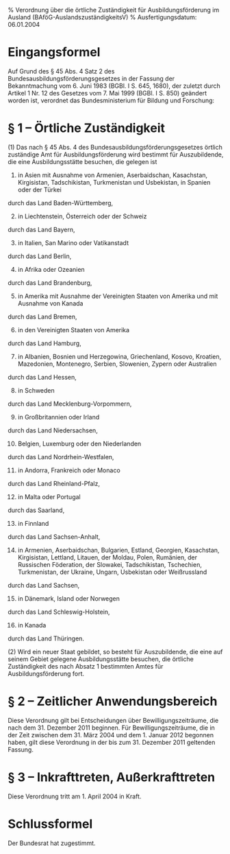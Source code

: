 % Verordnung über die örtliche Zuständigkeit für Ausbildungsförderung im Ausland  (BAföG-AuslandszuständigkeitsV)
% Ausfertigungsdatum: 06.01.2004
 
# Eingangsformel

Auf Grund des § 45 Abs. 4 Satz 2 des Bundesausbildungsförderungsgesetzes in der Fassung der Bekanntmachung vom 6. Juni 1983 (BGBl. I S. 645, 1680), der zuletzt durch Artikel 1 Nr. 12 des Gesetzes vom 7. Mai 1999 (BGBl. I S. 850) geändert worden ist, verordnet das Bundesministerium für Bildung und Forschung:

# § 1 – Örtliche Zuständigkeit

(1) Das nach § 45 Abs. 4 des Bundesausbildungsförderungsgesetzes örtlich zuständige Amt für Ausbildungsförderung wird bestimmt für Auszubildende, die eine Ausbildungsstätte besuchen, die gelegen ist

1. in Asien mit Ausnahme von Armenien, Aserbaidschan, Kasachstan, Kirgisistan, Tadschikistan, Turkmenistan und Usbekistan, in Spanien oder der Türkei

durch das Land Baden-Württemberg,

2. in Liechtenstein, Österreich oder der Schweiz

durch das Land Bayern,

3. in Italien, San Marino oder Vatikanstadt

durch das Land Berlin,

4. in Afrika oder Ozeanien

durch das Land Brandenburg,

5. in Amerika mit Ausnahme der Vereinigten Staaten von Amerika und mit Ausnahme von Kanada

durch das Land Bremen,

6. in den Vereinigten Staaten von Amerika

durch das Land Hamburg,

7. in Albanien, Bosnien und Herzegowina, Griechenland, Kosovo, Kroatien, Mazedonien, Montenegro, Serbien, Slowenien, Zypern oder Australien

durch das Land Hessen,

8. in Schweden

durch das Land Mecklenburg-Vorpommern,

9. in Großbritannien oder Irland

durch das Land Niedersachsen,

10. Belgien, Luxemburg oder den Niederlanden

durch das Land Nordrhein-Westfalen,

11. in Andorra, Frankreich oder Monaco

durch das Land Rheinland-Pfalz,

12. in Malta oder Portugal

durch das Saarland,

13. in Finnland

durch das Land Sachsen-Anhalt,

14. in Armenien, Aserbaidschan, Bulgarien, Estland, Georgien, Kasachstan, Kirgisistan, Lettland, Litauen, der Moldau, Polen, Rumänien, der Russischen Föderation, der Slowakei, Tadschikistan, Tschechien, Turkmenistan, der Ukraine, Ungarn, Usbekistan oder Weißrussland

durch das Land Sachsen,

15. in Dänemark, Island oder Norwegen

durch das Land Schleswig-Holstein,

16. in Kanada

durch das Land Thüringen.

(2) Wird ein neuer Staat gebildet, so besteht für Auszubildende, die eine auf seinem Gebiet gelegene Ausbildungsstätte besuchen, die örtliche Zuständigkeit des nach Absatz 1 bestimmten Amtes für Ausbildungsförderung fort.

# § 2 – Zeitlicher Anwendungsbereich

Diese Verordnung gilt bei Entscheidungen über Bewilligungszeiträume, die nach dem 31. Dezember 2011 beginnen. Für Bewilligungszeiträume, die in der Zeit zwischen dem 31. März 2004 und dem 1. Januar 2012 begonnen haben, gilt diese Verordnung in der bis zum 31. Dezember 2011 geltenden Fassung.

# § 3 – Inkrafttreten, Außerkrafttreten

Diese Verordnung tritt am 1. April 2004 in Kraft.

# Schlussformel

Der Bundesrat hat zugestimmt.
